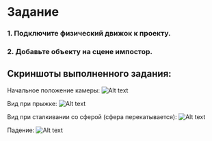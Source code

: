 # Задание
### 1. Подключите физический движок к проекту.
### 2. Добавьте объекту на сцене импостор.

## Скриншоты выполненного задания:

Начальное положение камеры:
![Alt text](image.png)

Вид при прыжке:
![Alt text](image-1.png)

Вид при сталкивании со сферой (сфера перекатывается):
![Alt text](image-2.png)

Падение:
![Alt text](image-3.png)